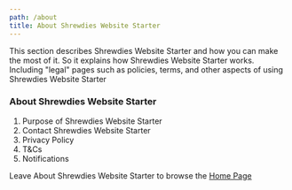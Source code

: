```yaml
---
path: /about
title: About Shrewdies Website Starter
---
```

This section describes Shrewdies Website Starter and how you can make the most of it. So it explains how Shrewdies Website Starter works. Including "legal" pages such as policies, terms, and other aspects of using Shrewdies Website Starter 
### About Shrewdies Website Starter
1. Purpose of Shrewdies Website Starter
1. Contact Shrewdies Website Starter
1. Privacy Policy
1. T&Cs
1. Notifications

Leave About Shrewdies Website Starter to browse the [Home Page](/)
